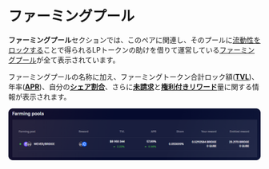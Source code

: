 # ファーミングプール

**ファーミングプール**セクションでは、このペアに関連し、そのプールに[流動性をロックする](../../how-to/add-liquidity.md)ことで得られるLPトークンの助けを借りて運営している[ファーミングプール](../../../farming/interface/farming-pools.md)が全て表示されています。

ファーミングプールの名称に加え、ファーミングトークン合計ロック額([**TVL**](../../../farming/interface/farm-page-user/statistics.md))、年率([**APR**](../../../farming/interface/farm-page-user/statistics.md))、自分の[**シェア割合**](https://app.gitbook.com/o/-MUxjK3XWZCxuBwyXzkS/s/xQmwR3f5EQDxy3pZatqe/)、さらに[**未請求**](../../../farming/how-to/claim-reward.md)と[**権利付きリワード**](../../../farming/concepts/vesting.md)量に関する情報が表示されます。

![](<../../../../.gitbook/assets/image (30).png>)
